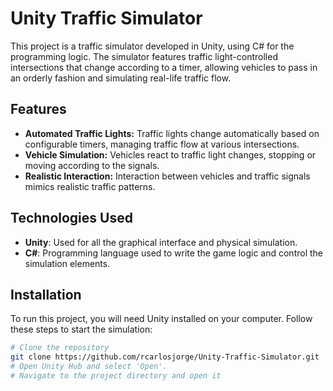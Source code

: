 # Unity Traffic Simulator

This project is a traffic simulator developed in Unity, using C# for the programming logic. The simulator features traffic light-controlled intersections that change according to a timer, allowing vehicles to pass in an orderly fashion and simulating real-life traffic flow.

## Features

- **Automated Traffic Lights:** Traffic lights change automatically based on configurable timers, managing traffic flow at various intersections.
- **Vehicle Simulation:** Vehicles react to traffic light changes, stopping or moving according to the signals.
- **Realistic Interaction:** Interaction between vehicles and traffic signals mimics realistic traffic patterns.

## Technologies Used

- **Unity**: Used for all the graphical interface and physical simulation.
- **C#**: Programming language used to write the game logic and control the simulation elements.

## Installation

To run this project, you will need Unity installed on your computer. Follow these steps to start the simulation:

```bash
# Clone the repository
git clone https://github.com/rcarlosjorge/Unity-Traffic-Simulator.git
# Open Unity Hub and select 'Open'.
# Navigate to the project directory and open it

